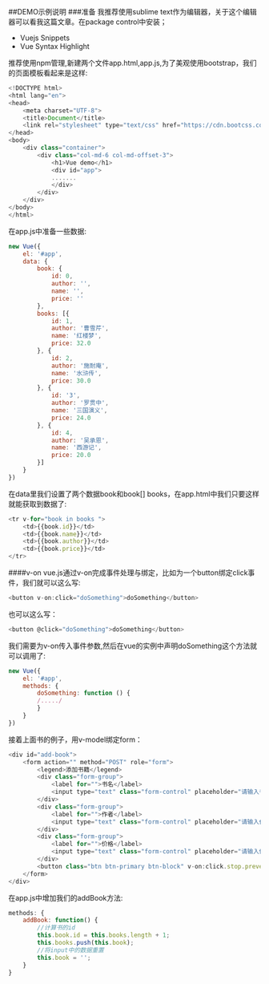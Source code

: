 ##DEMO示例说明
###准备
我推荐使用sublime text作为编辑器，关于这个编辑器可以看我这篇文章。在package control中安装；
* Vuejs Snippets
* Vue Syntax Highlight

推荐使用npm管理,新建两个文件app.html,app.js,为了美观使用bootstrap，我们的页面模板看起来是这样:
```javascript
<!DOCTYPE html>
<html lang="en">
<head>
	<meta charset="UTF-8">
	<title>Document</title>
	<link rel="stylesheet" type="text/css" href="https://cdn.bootcss.com/bootstrap/3.3.5/css/bootstrap.min.css">
</head>
<body>
	<div class="container">
		<div class="col-md-6 col-md-offset-3">
			<h1>Vue demo</h1>
			<div id="app">
			.......
			</div>
		</div>
	</div>
</body>
</html>
```
在app.js中准备一些数据:
```javascript
new Vue({
	el: '#app',
	data: {
		book: {
			id: 0,
			author: '',
			name: '',
			price: ''
		},
		books: [{
			id: 1,
			author: '曹雪芹',
			name: '红楼梦',
			price: 32.0
		}, {
			id: 2,
			author: '施耐庵',
			name: '水浒传',
			price: 30.0
		}, {
			id: '3',
			author: '罗贯中',
			name: '三国演义',
			price: 24.0
		}, {
			id: 4,
			author: '吴承恩',
			name: '西游记',
			price: 20.0
		}]
	}
})
```
在data里我们设置了两个数据book和book[] books，在app.html中我们只要这样就能获取到数据了:
```javascript
<tr v-for="book in books ">
	<td>{{book.id}}</td>
	<td>{{book.name}}</td>
	<td>{{book.author}}</td>
	<td>{{book.price}}</td>
</tr>
```
####v-on
vue.js通过v-on完成事件处理与绑定，比如为一个button绑定click事件，我们就可以这么写:
```javascript
<button v-on:click="doSomething">doSomething</button>
```
也可以这么写：
```javascript
<button @click="doSomething">doSomething</button>
```
我们需要为v-on传入事件参数,然后在vue的实例中声明doSomething这个方法就可以调用了:
```javascript
new Vue({
  	el: '#app',
  	methods: {
    	doSomething: function () {
      	/...../
    	}
  	}
})
```
接着上面书的例子，用v-model绑定form：
```javascript
<div id="add-book">
	<form action="" method="POST" role="form">
		<legend>添加书籍</legend>					
		<div class="form-group">
			<label for="">书名</label>
			<input type="text" class="form-control" placeholder="请输入书名" v-model="book.name">
		</div>
		<div class="form-group">
			<label for="">作者</label>
			<input type="text" class="form-control" placeholder="请输入作者" v-model="book.author">
		</div>
		<div class="form-group">
			<label for="">价格</label>
			<input type="text" class="form-control" placeholder="请输入价格" v-model="book.price">
		</div>
	  	<button class="btn btn-primary btn-block" v-on:click.stop.prevent="addBook">添加</button>
	</form>
</div>
```
在app.js中增加我们的addBook方法:
```javascript
methods: {
	addBook: function() {
		//计算书的id
		this.book.id = this.books.length + 1;
		this.books.push(this.book);
		//将input中的数据重置
		this.book = '';
	}
}
```
